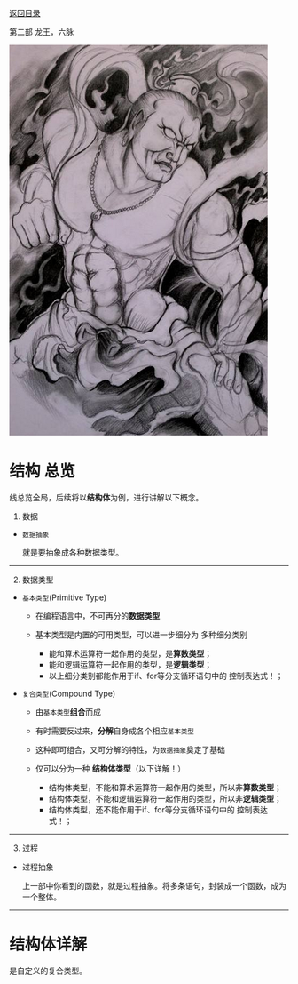 [返回目录](/README.md)

第二部 龙王，六脉

![第二部 龙王，六脉](/ig/2.png)



结构 总览
============================

线总览全局，后续将以**结构体**为例，进行讲解以下概念。

1. 数据

- `数据抽象`

  就是要抽象成各种数据类型。

***

2. 数据类型

- `基本类型`(Primitive Type)

  - 在编程语言中，不可再分的**数据类型**

  - 基本类型是内置的可用类型，可以进一步细分为 多种细分类别
    - 能和算术运算符一起作用的类型，是**算数类型**；
    - 能和逻辑运算符一起作用的类型，是**逻辑类型**；
    - 以上细分类别都能作用于if、for等分支循环语句中的 控制表达式！；

- `复合类型`(Compound Type)

  - 由`基本类型`**组合**而成

  - 有时需要反过来，**分解**自身成各个相应`基本类型`

  - 这种即可组合，又可分解的特性，为`数据抽象`奠定了基础

  - 仅可以分为一种 **结构体类型**（以下详解！）
    - 结构体类型，不能和算术运算符一起作用的类型，所以非**算数类型**；
    - 结构体类型，不能和逻辑运算符一起作用的类型，所以非**逻辑类型**；
    - 结构体类型，还不能作用于if、for等分支循环语句中的 控制表达式！；

***

3. 过程

- 过程抽象

  上一部中你看到的函数，就是过程抽象。将多条语句，封装成一个函数，成为一个整体。

***


结构体详解
============================

是自定义的复合类型。
